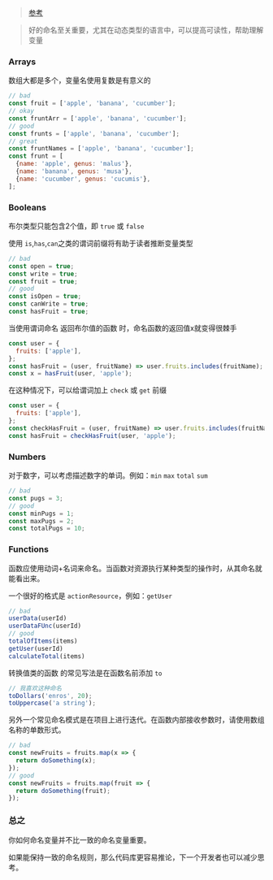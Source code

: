 > [参考](https://hackernoon.com/the-art-of-naming-variables-52f44de00aad)

> 好的命名至关重要，尤其在动态类型的语言中，可以提高可读性，帮助理解变量

### Arrays

数组大都是多个，变量名使用复数是有意义的

```js
// bad
const fruit = ['apple', 'banana', 'cucumber'];
// okay
const fruntArr = ['apple', 'banana', 'cucumber'];
// good
const frunts = ['apple', 'banana', 'cucumber'];
// great
const fruntNames = ['apple', 'banana', 'cucumber'];
const frunt = [
  {name: 'apple', genus: 'malus'},
  {name: 'banana', genus: 'musa'},
  {name: 'cucumber', genus: 'cucumis'},
];
```

### Booleans

布尔类型只能包含2个值，即 `true` 或 `false`

使用 `is`,`has`,`can`之类的谓词前缀将有助于读者推断变量类型

```js
// bad
const open = true;
const write = true;
const fruit = true;
// good
const isOpen = true;
const canWrite = true;
const hasFruit = true;
```

当使用谓词命名 返回布尔值的函数 时，命名函数的返回值x就变得很棘手

```js
const user = {
  fruits: ['apple'],
};
const hasFruit = (user, fruitName) => user.fruits.includes(fruitName);
const x = hasFruit(user, 'apple');
```

在这种情况下，可以给谓词加上 `check` 或 `get` 前缀

```js
const user = {
  fruits: ['apple'],
};
const checkHasFruit = (user, fruitName) => user.fruits.includes(fruitName);
const hasFruit = checkHasFruit(user, 'apple');
```

### Numbers

对于数字，可以考虑描述数字的单词。例如：`min` `max` `total` `sum`

```js
// bad
const pugs = 3;
// good
const minPugs = 1;
const maxPugs = 2;
const totalPugs = 10;
```

### Functions

函数应使用动词+名词来命名。当函数对资源执行某种类型的操作时，从其命名就能看出来。

一个很好的格式是 `actionResource`，例如：`getUser`

```js
// bad
userData(userId)
userDataFUnc(userId)
// good
totalOfItems(items)
getUser(userId)
calculateTotal(items)
```

转换值类的函数 的常见写法是在函数名前添加 `to`

```js
// 我喜欢这种命名
toDollars('enros', 20);
toUppercase('a string');
```

另外一个常见命名模式是在项目上进行迭代。在函数内部接收参数时，请使用数组名称的单数形式。

```js
// bad
const newFruits = fruits.map(x => {
  return doSomething(x);
});
// good
const newFruits = fruits.map(fruit => {
  return doSomething(fruit);
});
```

### 总之

你如何命名变量并不比一致的命名变量重要。

如果能保持一致的命名规则，那么代码库更容易推论，下一个开发者也可以减少思考。